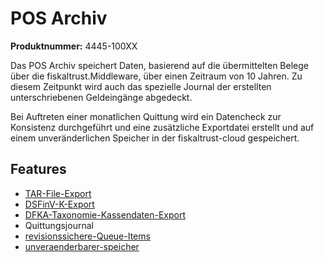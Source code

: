 # POS Archiv

**Produktnummer:** 4445-100XX

Das POS Archiv speichert Daten, basierend auf die übermittelten Belege über die fiskaltrust.Middleware, über einen Zeitraum von 10 Jahren. Zu diesem Zeitpunkt wird auch das spezielle Journal der erstellten unterschriebenen Geldeingänge abgedeckt.

Bei Auftreten einer monatlichen Quittung wird ein Datencheck zur Konsistenz durchgeführt und eine zusätzliche Exportdatei erstellt und auf einem unveränderlichen Speicher in der fiskaltrust-cloud gespeichert.

## Features

- [TAR-File-Export](../features/TAR-File-Export.md) 
- [DSFinV-K-Export](../features/DSFinV-K-Export.md) 
- [DFKA-Taxonomie-Kassendaten-Export](../features/DFKA-Taxonomie-Kassendaten-Export.md) 
- Quittungsjournal
-  [revisionssichere-Queue-Items](../features/revisionssichere-Queue-Items.md) 
-  [unveraenderbarer-speicher](../features/unveraenderbarer-speicher.md)
